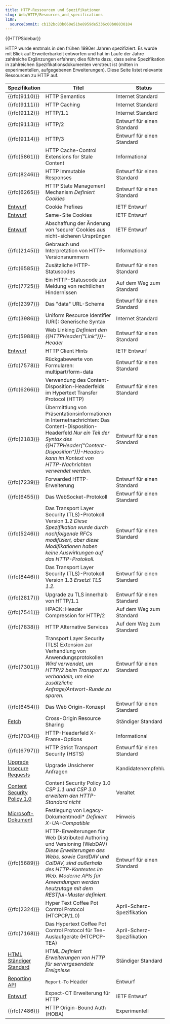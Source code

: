```yaml
---
title: HTTP-Ressourcen und Spezifikationen
slug: Web/HTTP/Resources_and_specifications
l10n:
  sourceCommit: cb132bc83b660e51be8959de5336c00b08030104
---
```


{{HTTPSidebar}}

HTTP wurde erstmals in den frühen 1990er Jahren spezifiziert. Es wurde mit Blick auf Erweiterbarkeit entworfen und hat im Laufe der Jahre zahlreiche Ergänzungen erfahren; dies führte dazu, dass seine Spezifikation in zahlreichen Spezifikationsdokumenten verstreut ist (mitten in experimentellen, aufgegebenen Erweiterungen). Diese Seite listet relevante Ressourcen zu HTTP auf.

| Spezifikation                                                                                                                                      | Titel                                                                                                                                                                                                                                                         | Status                     |
| -------------------------------------------------------------------------------------------------------------------------------------------------- | ------------------------------------------------------------------------------------------------------------------------------------------------------------------------------------------------------------------------------------------------------------- | -------------------------- |
| {{rfc(9110)}}                                                                                                                                      | HTTP Semantics                                                                                                                                                                                                                                                | Internet Standard          |
| {{rfc(9111)}}                                                                                                                                      | HTTP Caching                                                                                                                                                                                                                                                  | Internet Standard          |
| {{rfc(9112)}}                                                                                                                                      | HTTP/1.1                                                                                                                                                                                                                                                      | Internet Standard          |
| {{rfc(9113)}}                                                                                                                                      | HTTP/2                                                                                                                                                                                                                                                        | Entwurf für einen Standard |
| {{rfc(9114)}}                                                                                                                                      | HTTP/3                                                                                                                                                                                                                                                        | Entwurf für einen Standard |
| {{rfc(5861)}}                                                                                                                                      | HTTP Cache-Control Extensions for Stale Content                                                                                                                                                                                                               | Informational              |
| {{rfc(8246)}}                                                                                                                                      | HTTP Immutable Responses                                                                                                                                                                                                                                      | Entwurf für einen Standard |
| {{rfc(6265)}}                                                                                                                                      | HTTP State Management Mechanism _Definiert Cookies_                                                                                                                                                                                                           | Entwurf für einen Standard |
| [Entwurf](https://datatracker.ietf.org/doc/html/draft-ietf-httpbis-cookie-prefixes-00)                                                             | Cookie Prefixes                                                                                                                                                                                                                                               | IETF Entwurf               |
| [Entwurf](https://datatracker.ietf.org/doc/html/draft-ietf-httpbis-cookie-same-site-00)                                                            | Same-Site Cookies                                                                                                                                                                                                                                             | IETF Entwurf               |
| [Entwurf](https://datatracker.ietf.org/doc/html/draft-ietf-httpbis-cookie-alone-01)                                                                | Abschaffung der Änderung von 'secure' Cookies aus nicht-sicheren Ursprüngen                                                                                                                                                                                   | IETF Entwurf               |
| {{rfc(2145)}}                                                                                                                                      | Gebrauch und Interpretation von HTTP-Versionsnummern                                                                                                                                                                                                          | Informational              |
| {{rfc(6585)}}                                                                                                                                      | Zusätzliche HTTP-Statuscodes                                                                                                                                                                                                                                  | Entwurf für einen Standard |
| {{rfc(7725)}}                                                                                                                                      | Ein HTTP-Statuscode zur Meldung von rechtlichen Hindernissen                                                                                                                                                                                                  | Auf dem Weg zum Standard   |
| {{rfc(2397)}}                                                                                                                                      | Das "data" URL-Schema                                                                                                                                                                                                                                         | Entwurf für einen Standard |
| {{rfc(3986)}}                                                                                                                                      | Uniform Resource Identifier (URI): Generische Syntax                                                                                                                                                                                                          | Internet Standard          |
| {{rfc(5988)}}                                                                                                                                      | Web Linking _Definiert den {{HTTPHeader("Link")}}-Header_                                                                                                                                                                                                     | Entwurf für einen Standard |
| [Entwurf](https://wicg.github.io/client-hints-infrastructure/)                                                                                     | HTTP Client Hints                                                                                                                                                                                                                                             | IETF Entwurf               |
| {{rfc(7578)}}                                                                                                                                      | Rückgabewerte von Formularen: multipart/form-data                                                                                                                                                                                                             | Entwurf für einen Standard |
| {{rfc(6266)}}                                                                                                                                      | Verwendung des Content-Disposition-Headerfelds im Hypertext Transfer Protocol (HTTP)                                                                                                                                                                          | Entwurf für einen Standard |
| {{rfc(2183)}}                                                                                                                                      | Übermittlung von Präsentationsinformationen in Internetnachrichten: Das Content-Disposition-Headerfeld _Nur ein Teil der Syntax des {{HTTPHeader("Content-Disposition")}}-Headers kann im Kontext von HTTP-Nachrichten verwendet werden._                     | Entwurf für einen Standard |
| {{rfc(7239)}}                                                                                                                                      | Forwarded HTTP-Erweiterung                                                                                                                                                                                                                                    | Entwurf für einen Standard |
| {{rfc(6455)}}                                                                                                                                      | Das WebSocket-Protokoll                                                                                                                                                                                                                                       | Entwurf für einen Standard |
| {{rfc(5246)}}                                                                                                                                      | Das Transport Layer Security (TLS)-Protokoll Version 1.2 _Diese Spezifikation wurde durch nachfolgende RFCs modifiziert, aber diese Modifikationen haben keine Auswirkungen auf das HTTP-Protokoll._                                                          | Entwurf für einen Standard |
| {{rfc(8446)}}                                                                                                                                      | Das Transport Layer Security (TLS)-Protokoll Version 1.3 _Ersetzt TLS 1.2._                                                                                                                                                                                   | Entwurf für einen Standard |
| {{rfc(2817)}}                                                                                                                                      | Upgrade zu TLS innerhalb von HTTP/1.1                                                                                                                                                                                                                         | Entwurf für einen Standard |
| {{rfc(7541)}}                                                                                                                                      | HPACK: Header Compression for HTTP/2                                                                                                                                                                                                                          | Auf dem Weg zum Standard   |
| {{rfc(7838)}}                                                                                                                                      | HTTP Alternative Services                                                                                                                                                                                                                                     | Auf dem Weg zum Standard   |
| {{rfc(7301)}}                                                                                                                                      | Transport Layer Security (TLS) Extension zur Verhandlung von Anwendungsprotokollen _Wird verwendet, um HTTP/2 beim Transport zu verhandeln, um eine zusätzliche Anfrage/Antwort-Runde zu sparen._                                                             | Entwurf für einen Standard |
| {{rfc(6454)}}                                                                                                                                      | Das Web Origin-Konzept                                                                                                                                                                                                                                        | Entwurf für einen Standard |
| [Fetch](https://fetch.spec.whatwg.org/#cors-protocol)                                                                                              | Cross-Origin Resource Sharing                                                                                                                                                                                                                                 | Ständiger Standard         |
| {{rfc(7034)}}                                                                                                                                      | HTTP-Headerfeld X-Frame-Options                                                                                                                                                                                                                               | Informational              |
| {{rfc(6797)}}                                                                                                                                      | HTTP Strict Transport Security (HSTS)                                                                                                                                                                                                                         | Entwurf für einen Standard |
| [Upgrade Insecure Requests](https://w3c.github.io/webappsec-upgrade-insecure-requests/)                                                            | Upgrade Unsicherer Anfragen                                                                                                                                                                                                                                   | Kandidatenempfehlung       |
| [Content Security Policy 1.0](https://www.w3.org/TR/CSP1/)                                                                                         | Content Security Policy 1.0 _CSP 1.1 und CSP 3.0 erweitern den HTTP-Standard nicht_                                                                                                                                                                           | Veraltet                   |
| [Microsoft-Dokument](<https://learn.microsoft.com/en-us/previous-versions/windows/internet-explorer/ie-developer/compatibility/jj676915(v=vs.85)>) | Festlegung von Legacy-Dokumentmodi\* _Definiert X-UA-Compatible_                                                                                                                                                                                              | Hinweis                    |
| {{rfc(5689)}}                                                                                                                                      | HTTP-Erweiterungen für Web Distributed Authoring und Versioning (WebDAV) _Diese Erweiterungen des Webs, sowie CardDAV und CalDAV, sind außerhalb des HTTP-Kontextes im Web. Moderne APIs für Anwendungen werden heutzutage mit dem RESTful-Muster definiert._ | Entwurf für einen Standard |
| {{rfc(2324)}}                                                                                                                                      | Hyper Text Coffee Pot Control Protocol (HTCPCP/1.0)                                                                                                                                                                                                           | April-Scherz-Spezifikation |
| {{rfc(7168)}}                                                                                                                                      | Das Hypertext Coffee Pot Control Protocol für Tee-Auslaufgeräte (HTCPCP-TEA)                                                                                                                                                                                  | April-Scherz-Spezifikation |
| [HTML Ständiger Standard](https://html.spec.whatwg.org/multipage/)                                                                                 | HTML _Definiert Erweiterungen von HTTP für servergesendete Ereignisse_                                                                                                                                                                                        | Ständiger Standard         |
| [Reporting API](https://wicg.github.io/reporting/)                                                                                                 | `Report-To` Header                                                                                                                                                                                                                                            | Entwurf                    |
| [Entwurf](https://datatracker.ietf.org/doc/html/draft-ietf-httpbis-expect-ct-01)                                                                   | Expect-CT Erweiterung für HTTP                                                                                                                                                                                                                                | IETF Entwurf               |
| {{rfc(7486)}}                                                                                                                                      | HTTP Origin-Bound Auth (HOBA)                                                                                                                                                                                                                                 | Experimentell              |
